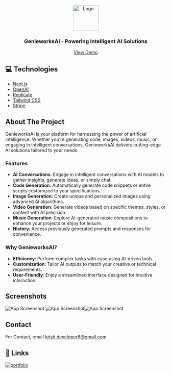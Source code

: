 <div align="center">
  <a href="https://genieworksai.vercel.app/">
    <img src="https://img001.prntscr.com/file/img001/NMUSwM6yQwadvOpjW45Vsw.png" alt="Logo" width="80" height="80">
  </a>
  <h3 align="center">GenieworksAI - Powering Intelligent AI Solutions</h3>
  <p align="center">
    <a href="https://genieworksai.vercel.app/">View Demo</a>
  </p>
</div>

## 💻 Technologies

- [Next.js](https://nextjs.org)
- [OpenAI](https://openai.com)
- [Replicate](https://replicate.com/)
- [Tailwind CSS](https://tailwindcss.com)
-  [Stripe](https://stripe.com)


## About The Project

GenieworksAI is your platform for harnessing the power of artificial intelligence. Whether you're generating code, images, videos, music, or engaging in intelligent conversations, GenieworksAI delivers cutting-edge AI solutions tailored to your needs.

### Features

- **AI Conversations**: Engage in intelligent conversations with AI models to gather insights, generate ideas, or simply chat.
- **Code Generation**: Automatically generate code snippets or entire scripts customized to your specifications.
- **Image Generation**: Create unique and personalized images using advanced AI algorithms.
- **Video Generation**: Generate videos based on specific themes, styles, or content with AI precision.
- **Music Generation**: Explore AI-generated music compositions to enhance your projects or enjoy for leisure.
- **History**: Access previously generated prompts and responses for convenience.

### Why GenieworksAI?

- **Efficiency**: Perform complex tasks with ease using AI-driven tools.
- **Customization**: Tailor AI outputs to match your creative or technical requirements.
- **User-Friendly**: Enjoy a streamlined interface designed for intuitive interaction.
## Screenshots

![App Screenshot](https://i.ibb.co/wshLTcB/image.png
)
![App Screenshot](https://img001.prntscr.com/file/img001/90hysbqMQbijOqNvI9Cg_g.png
)![App Screenshot](https://img001.prntscr.com/file/img001/7PBp146VRAyo_9dmqodidg.png
)

## Contact

For Contact, email krish.developer8@gmail.com 

## 🔗 Links
[![portfolio](https://img.shields.io/badge/my_portfolio-000?style=for-the-badge&logo=ko-fi&logoColor=white)](https://github.com/krish-developer)

